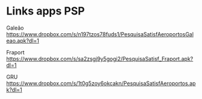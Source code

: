 # Links apps PSP

Galeão
https://www.dropbox.com/s/n197tzos78fuds1/PesquisaSatisfAeroportosGaleao.apk?dl=1

Fraport
https://www.dropbox.com/s/sa2zsgj9y5gogi2/PesquisaSatisf_Fraport.apk?dl=1

GRU
https://www.dropbox.com/s/1t0g5zoy6okcakn/PesquisaSatisfAeroportos.apk?dl=1
